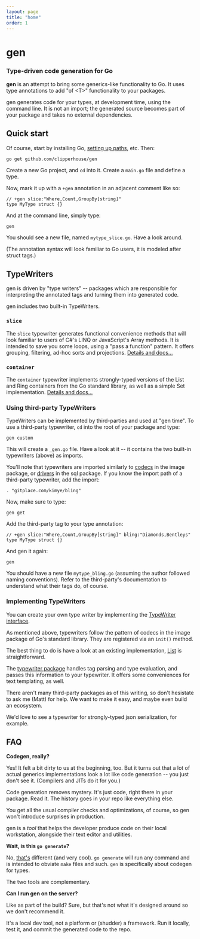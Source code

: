 ```yaml
---
layout: page
title: "home"
order: 1
---
```


# gen

### Type-driven code generation for Go

**gen** is an attempt to bring some generics-like functionality to Go. It uses type annotations to add "of &lt;T&gt;" functionality to your packages.

gen generates code for your types, at development time, using the command line. It is not an import; the generated source becomes part of your package and takes no external dependencies.

## Quick start

Of course, start by installing Go, [setting up paths](http://golang.org/doc/code.html), etc. Then:

	go get github.com/clipperhouse/gen

Create a new Go project, and `cd` into it. Create a `main.go` file and define a type.

Now, mark it up with a `+gen` annotation in an adjacent comment like so:

	// +gen slice:"Where,Count,GroupBy[string]"
	type MyType struct {}

And at the command line, simply type:

	gen

You should see a new file, named `mytype_slice.go`. Have a look around.

(The annotation syntax will look familiar to Go users, it is modeled after struct tags.)

## TypeWriters

gen is driven by "type writers" -- packages which are responsible for interpreting the annotated tags and turning them into generated code.

gen includes two built-in TypeWriters.

### `slice`

The `slice` typewriter generates functional convenience methods that will look familiar to users of C#'s LINQ or JavaScript's Array methods. It is intended to save you some loops, using a "pass a function" pattern. It offers grouping, filtering, ad-hoc sorts and projections. [Details and docs...](slice)

### `container`

The `container` typewriter implements strongly-typed versions of the List and Ring containers from the Go standard library, as well as a simple Set implementation. [Details and docs...](container)

### Using third-party TypeWriters

TypeWriters can be implemented by third-parties and used at "gen time". To use a third-party typewriter, `cd` into the root of your package and type:

	gen custom

This will create a `_gen.go` file. Have a look at it -- it contains the two built-in typewriters (above) as imports.

You'll note that typewriters are imported similarly to [codecs](http://golang.org/pkg/image/png/) in the image package, or [drivers](http://golang.org/pkg/database/sql/driver/) in the sql package. If you know the import path of a third-party typewriter, add the import:

	. "gitplace.com/kimye/bling"

Now, make sure to type:

	gen get

Add the third-party tag to your type annotation:

	// +gen slice:"Where,Count,GroupBy[string]" bling:"Diamonds,Bentleys"
	type MyType struct {}

And gen it again:

	gen

You should have a new file `mytype_bling.go` (assuming the author followed naming conventions). Refer to the third-party's documentation to understand what their tags do, of course.

### Implementing TypeWriters

You can create your own type writer by implementing the [TypeWriter interface](godoc).

As mentioned above, typewriters follow the pattern of codecs in the image package of Go's standard library. They are registered via an `init()` method.

The best thing to do is have a look at an existing implementation, [List](https://github.com/clipperhouse/typewriters/container) is straightforward.

The [typewriter package](https://github.com/clipperhouse/typewriter) handles tag parsing and type evaluation, and passes this information to your typewriter. It offers some conveniences for text templating, as well.

There aren't many third-party packages as of this writing, so don't hesistate to ask me (Matt) for help. We want to make it easy, and maybe even build an ecosystem.

We'd love to see a typewriter for strongly-typed json serialization, for example.

## FAQ

**Codegen, really?**

Yes! It felt a bit dirty to us at the beginning, too. But it turns out that a lot of actual generics implementations look a lot like code generation -- you just don't see it. (Compilers and JITs do it for you.)

Code generation removes mystery. It's just code, right there in your package. Read it. The history goes in your repo like everything else.

You get all the usual compiler checks and optimizations, of course, so gen won't introduce surprises in production.

gen is a *tool* that helps the developer produce code on their local workstation, alongside their text editor and utilities.

**Wait, is this `go generate`?**

No, [that's](https://docs.google.com/document/d/1V03LUfjSADDooDMhe-_K59EgpTEm3V8uvQRuNMAEnjg/edit) different (and very cool). `go generate` will run any command and is intended to obviate `make` files and such. `gen` is specifically about codegen for types.

The two tools are complementary.

**Can I run gen on the server?**

Like as part of the build? Sure, but that's not what it's designed around so we don't recommend it.

It's a local dev tool, not a platform or (shudder) a framework. Run it locally, test it, and commit the generated code to the repo.
